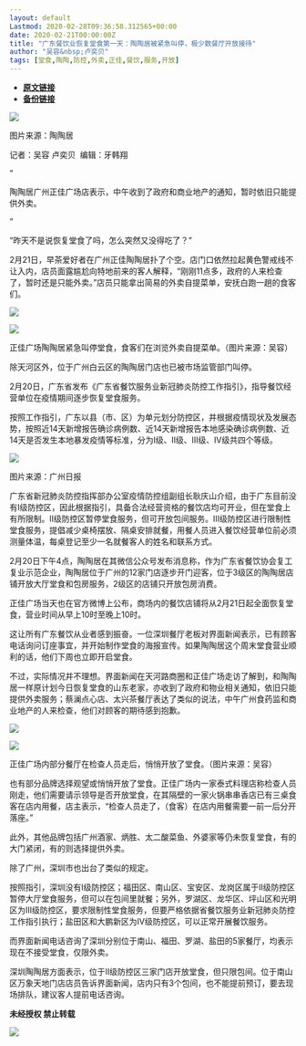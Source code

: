 ```yaml
---
layout: default
Lastmod: 2020-02-28T09:36:58.312565+00:00
date: 2020-02-21T00:00:00Z
title: "广东餐饮业恢复堂食第一天：陶陶居被紧急叫停，极少数餐厅开放接待"
author: "吴容&nbsp;卢奕贝"
tags: [堂食,陶陶,防控,外卖,正佳,餐饮,服务,开放]
---
```


* [**原文链接**](http://mp.weixin.qq.com/s?__biz=MjM5NTE0ODc2Nw==&amp;mid=2650463975&amp;idx=1&amp;sn=4a6cb42db9463ef9c5e9d11ae409b9da&amp;chksm=bef29857898511410be317e97842c3ae6ba22f725c75d44d4be35a05d36fc856719bfc0d3841#rd)
* [**备份链接**](http://archive.today/23qvc)


![](/images/post/356c14bb393a2642184d5735732b1c85.jpg)

图片来源：陶陶居

记者：吴容 卢奕贝  编辑：牙韩翔

“

  

陶陶居广州正佳广场店表示，中午收到了政府和商业地产的通知，暂时依旧只能提供外卖。

  

”

“昨天不是说恢复堂食了吗，怎么突然又没得吃了？”

2月21日，早茶爱好者在广州正佳陶陶居扑了个空。店门口依然拉起黄色警戒线不让入内，店员面露尴尬向特地前来的客人解释，“刚刚11点多，政府的人来检查了，暂时还是只能外卖。”店员只能拿出简易的外卖自提菜单，安抚白跑一趟的食客们。

![](/images/post/6469b4670886021e8caf78d15a657c65.jpg)

![](/images/post/cbe57b45e277ddf4d03946c8c4291e1a.jpg)

正佳广场陶陶居紧急叫停堂食，食客们在浏览外卖自提菜单。（图片来源：吴容）

除天河区外，位于广州白云区的陶陶居门店也已被市场监管部门叫停。

2月20日，广东省发布《广东省餐饮服务业新冠肺炎防控工作指引》，指导餐饮经营单位在疫情期间逐步恢复堂食服务。

按照工作指引，广东以县（市、区）为单元划分防控区，并根据疫情现状及发展态势，按照近14天新增报告确诊病例数、近14天新增报告本地感染确诊病例数、近14天是否发生本地暴发疫情等标准，分为Ⅰ级、Ⅱ级、Ⅲ级、Ⅳ级共四个等级。

![](/images/post/b72fce467daa9fea5cb6efa68d1162b7.jpg)

图片来源：广州日报

广东省新冠肺炎防控指挥部办公室疫情防控组副组长耿庆山介绍，由于广东目前没有Ⅰ级防控区，因此根据指引，具备合法经营资格的餐饮店均可开业，但在堂食上有所限制。Ⅱ级防控区暂停堂食服务，但可开放包间服务。Ⅲ级防控区进行限制性堂食服务，提倡减少桌椅摆放、隔桌安排就餐，用餐人员进入餐饮经营单位前必须测量体温，每桌登记至少一名就餐客人的姓名和联系方式。

2月20日下午4点，陶陶居在其微信公众号发布消息称，作为广东省餐饮协会复工复业示范企业，陶陶居位于广州的12家门店逐步开门迎客，位于3级区的陶陶居店铺开放大厅堂食和包房服务，2级区的店铺只开放包房消费。

正佳广场当天也在官方微博上公布，商场内的餐饮店铺将从2月21日起全面恢复堂食，营业时间从早上10时至晚上10时。

这让所有广东餐饮从业者感到振奋。一位深圳餐厅老板对界面新闻表示，已有顾客电话询问订座事宜，并开始制作堂食的海报宣传。如果陶陶居这个周末堂食营业顺利的话，他们下周也立即开启堂食。

不过，实际情况并不理想。界面新闻在天河路商圈和正佳广场走访了解到，和陶陶居一样原计划今日恢复堂食的山东老家，亦收到了政府和物业相关通知，依旧只能提供外卖服务；蔡澜点心店、太兴茶餐厅表达了类似的说法，中午广州食药监和商业地产的人来检查，他们对顾客的期待感到抱歉。

![](/images/post/9b74d4b34a10730b3bad8528e238a40d.jpg)

![](/images/post/d1f5b37c3ab661f5a858c2e0b89269e3.jpg)

正佳广场内部分餐厅在检查人员走后，悄悄开放了堂食。（图片来源：吴容）

也有部分品牌选择观望或悄悄开放了堂食。正佳广场内一家泰式料理店称检查人员刚走，他们需要请示领导是否开放堂食，在其隔壁的一家火锅串串香店已有三桌食客在店内用餐，店主表示，“检查人员走了，（食客）在店内用餐需要一前一后分开落座。”

此外，其他品牌包括广州酒家、炳胜、太二酸菜鱼、外婆家等仍未恢复堂食，有的大门紧闭，有的则选择提供外卖。

除了广州，深圳市也出台了类似的规定。

按照指引，深圳没有I级防控区；福田区、南山区、宝安区、龙岗区属于Ⅱ级防控区暂停大厅堂食服务，但可以在包间里就餐；另外，罗湖区、龙华区、坪山区和光明区为Ⅲ级防控区，要求限制性堂食服务，但要严格依据省餐饮服务业新冠肺炎防控工作指引执行；盐田区和大鹏新区为Ⅳ级防控区，可以正常开展餐饮服务。

而界面新闻电话咨询了深圳分别位于南山、福田、罗湖、盐田的5家餐厅，均表示现在不接受堂食，仅限外卖。

深圳陶陶居方面表示，位于Ⅱ级防控区三家门店开放堂食，但只限包间。位于南山区万象天地门店店员告诉界面新闻，店内只有3个包间，也不能提前预订，要去现场排队，建议客人提前电话咨询。

  

**未经授权 禁止转载**

  

  

![](/images/post/3ef9527fd7edfb43b0c70486c7a956af.jpg)

